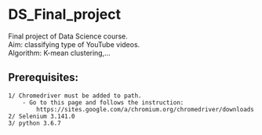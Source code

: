 # DS_Final_project
Final project of Data Science course.\
Aim: classifying type of YouTube videos.  \
Algorithm: K-mean clustering,...

## Prerequisites:
	1/ Chromedriver must be added to path.
		- Go to this page and follows the instruction:
			https://sites.google.com/a/chromium.org/chromedriver/downloads 
	2/ Selenium 3.141.0
	3/ python 3.6.7
	
